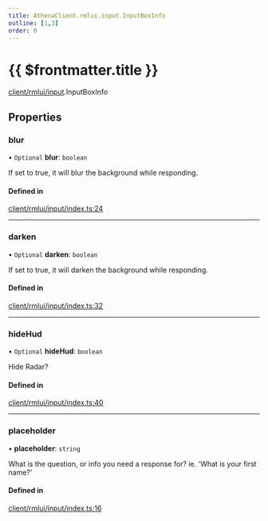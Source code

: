 ```yaml
---
title: AthenaClient.rmlui.input.InputBoxInfo
outline: [1,3]
order: 0
---
```


# {{ $frontmatter.title }}


[client/rmlui/input](../modules/client_rmlui_input.md).InputBoxInfo

## Properties

### blur

• `Optional` **blur**: `boolean`

If set to true, it will blur the background while responding.

#### Defined in

[client/rmlui/input/index.ts:24](https://github.com/Stuyk/altv-athena/blob/b7faa35/src/core/client/rmlui/input/index.ts#L24)

___

### darken

• `Optional` **darken**: `boolean`

If set to true, it will darken the background while responding.

#### Defined in

[client/rmlui/input/index.ts:32](https://github.com/Stuyk/altv-athena/blob/b7faa35/src/core/client/rmlui/input/index.ts#L32)

___

### hideHud

• `Optional` **hideHud**: `boolean`

Hide Radar?

#### Defined in

[client/rmlui/input/index.ts:40](https://github.com/Stuyk/altv-athena/blob/b7faa35/src/core/client/rmlui/input/index.ts#L40)

___

### placeholder

• **placeholder**: `string`

What is the question, or info you need a response for?
ie. 'What is your first name?'

#### Defined in

[client/rmlui/input/index.ts:16](https://github.com/Stuyk/altv-athena/blob/b7faa35/src/core/client/rmlui/input/index.ts#L16)
